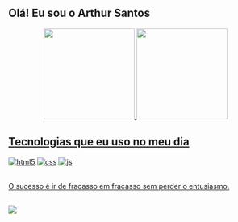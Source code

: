 ## Olá! Eu sou o Arthur Santos
<div align="center">
  <a href="https://github.com/ar-santos">
  <img height="180em" src="https://github-readme-stats.vercel.app/api?username=ar-santos&show_icons=true&theme=dark&include_all_commits=true&count_private=true"/>
  <img height="180em" src="https://github-readme-stats.vercel.app/api/top-langs/?username=ar-santos&layout=compact&langs_count=7&theme=dark"/>
</div>

## Tecnologias que eu uso no meu dia 

<div style:"display: inline_block">
  <img align="center" alt="html5" src="https://img.shields.io/badge/HTML5-E34F26?style=for-the-badge&logo=html5&logoColor=white"/>
  <img align="center" alt="css" src="https://img.shields.io/badge/CSS3-1572B6?style=for-the-badge&logo=css3&logoColor=white"/>
  <img align="center" alt="js" src="https://img.shields.io/badge/JavaScript-F7DF1E?style=for-the-badge&logo=javascript&logoColor=black"/>
</div><br>

O sucesso é ir de fracasso em fracasso sem perder o entusiasmo.
  
## 
  <div>
     <a href = "mailto:arthursantos4367@gmail.com"><img src="https://img.shields.io/badge/-Gmail-%23333?style=for-the-badge&logo=gmail&logoColor=white" target="_blank"></a>
  </div>
  
